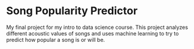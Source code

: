 # Song Popularity Predictor

My final project for my intro to data science course. This project analyzes different acoustic values of songs and uses machine learning to try to predict how popular a song is or will be. 
